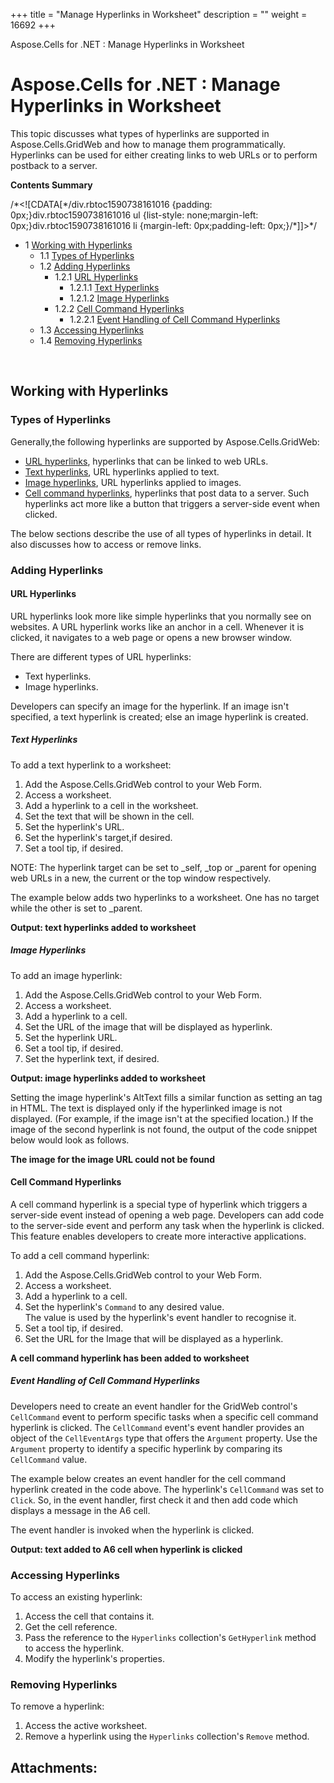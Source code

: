+++
title = "Manage Hyperlinks in Worksheet" 
description = "" 
weight = 16692 
+++

Aspose.Cells for .NET : Manage Hyperlinks in Worksheet  

# Aspose.Cells for .NET : Manage Hyperlinks in Worksheet


This topic discusses what types of hyperlinks are supported in Aspose.Cells.GridWeb and how to manage them programmatically. Hyperlinks can be used for either creating links to web URLs or to perform postback to a server.

**Contents Summary**

/\*<!\[CDATA\[\*/div.rbtoc1590738161016 {padding: 0px;}div.rbtoc1590738161016 ul {list-style: none;margin-left: 0px;}div.rbtoc1590738161016 li {margin-left: 0px;padding-left: 0px;}/\*\]\]>\*/

*   1 [Working with Hyperlinks](#ManageHyperlinksinWorksheet-WorkingwithHyperlinks)
    *   1.1 [Types of Hyperlinks](#ManageHyperlinksinWorksheet-TypesofHyperlinks)
    *   1.2 [Adding Hyperlinks](#ManageHyperlinksinWorksheet-AddingHyperlinks)
        *   1.2.1 [URL Hyperlinks](#ManageHyperlinksinWorksheet-URLHyperlinks)
            *   1.2.1.1 [Text Hyperlinks](#ManageHyperlinksinWorksheet-TextHyperlinks)
            *   1.2.1.2 [Image Hyperlinks](#ManageHyperlinksinWorksheet-ImageHyperlinks)
        *   1.2.2 [Cell Command Hyperlinks](#ManageHyperlinksinWorksheet-CellCommandHyperlinks)
            *   1.2.2.1 [Event Handling of Cell Command Hyperlinks](#ManageHyperlinksinWorksheet-EventHandlingofCellCommandHyperlinks)
    *   1.3 [Accessing Hyperlinks](#ManageHyperlinksinWorksheet-AccessingHyperlinks)
    *   1.4 [Removing Hyperlinks](#ManageHyperlinksinWorksheet-RemovingHyperlinks)

 

## Working with Hyperlinks

### Types of Hyperlinks

Generally,the following hyperlinks are supported by Aspose.Cells.GridWeb:

*   [URL hyperlinks](http://localhost:1313/cellsnet/developerguide/asposecellsgridweb/workingwithgridwebworksheets/manage+hyperlinks+in+worksheet), hyperlinks that can be linked to web URLs.
*   [Text hyperlinks](http://localhost:1313/cellsnet/developerguide/asposecellsgridweb/workingwithgridwebworksheets/manage+hyperlinks+in+worksheet), URL hyperlinks applied to text.
*   [Image hyperlinks](http://localhost:1313/cellsnet/developerguide/asposecellsgridweb/workingwithgridwebworksheets/manage+hyperlinks+in+worksheet), URL hyperlinks applied to images.
*   [Cell command hyperlinks](http://localhost:1313/cellsnet/developerguide/asposecellsgridweb/workingwithgridwebworksheets/manage+hyperlinks+in+worksheet), hyperlinks that post data to a server. Such hyperlinks act more like a button that triggers a server-side event when clicked.

The below sections describe the use of all types of hyperlinks in detail. It also discusses how to access or remove links.

### Adding Hyperlinks

#### URL Hyperlinks

URL hyperlinks look more like simple hyperlinks that you normally see on websites. A URL hyperlink works like an anchor in a cell. Whenever it is clicked, it navigates to a web page or opens a new browser window.

There are different types of URL hyperlinks:

*   Text hyperlinks.
*   Image hyperlinks.

Developers can specify an image for the hyperlink. If an image isn't specified, a text hyperlink is created; else an image hyperlink is created.

##### Text Hyperlinks

To add a text hyperlink to a worksheet:

1.  Add the Aspose.Cells.GridWeb control to your Web Form.
2.  Access a worksheet.
3.  Add a hyperlink to a cell in the worksheet.
4.  Set the text that will be shown in the cell.
5.  Set the hyperlink's URL.
6.  Set the hyperlink's target,if desired.
7.  Set a tool tip, if desired.

NOTE: The hyperlink target can be set to \_self, \_top or \_parent for opening web URLs in a new, the current or the top window respectively.

The example below adds two hyperlinks to a worksheet. One has no target while the other is set to \_parent.

**Output: text hyperlinks added to worksheet**  

##### Image Hyperlinks

To add an image hyperlink:

1.  Add the Aspose.Cells.GridWeb control to your Web Form.
2.  Access a worksheet.
3.  Add a hyperlink to a cell.
4.  Set the URL of the image that will be displayed as hyperlink.
5.  Set the hyperlink URL.
6.  Set a tool tip, if desired.
7.  Set the hyperlink text, if desired.

**Output: image hyperlinks added to worksheet**  

Setting the image hyperlink's AltText fills a similar function as setting an <ALT> tag in HTML. The text is displayed only if the hyperlinked image is not displayed. (For example, if the image isn't at the specified location.) If the image of the second hyperlink is not found, the output of the code snippet below would look as follows.

**The image for the image URL could not be found**  

#### Cell Command Hyperlinks

A cell command hyperlink is a special type of hyperlink which triggers a server-side event instead of opening a web page. Developers can add code to the server-side event and perform any task when the hyperlink is clicked. This feature enables developers to create more interactive applications.

To add a cell command hyperlink:

1.  Add the Aspose.Cells.GridWeb control to your Web Form.
2.  Access a worksheet.
3.  Add a hyperlink to a cell.
4.  Set the hyperlink's `Command` to any desired value.  
    The value is used by the hyperlink's event handler to recognise it.
5.  Set a tool tip, if desired.
6.  Set the URL for the Image that will be displayed as a hyperlink.

**A cell command hyperlink has been added to worksheet**  

##### Event Handling of Cell Command Hyperlinks

Developers need to create an event handler for the GridWeb control's `CellCommand` event to perform specific tasks when a specific cell command hyperlink is clicked. The `CellCommand` event's event handler provides an object of the `CellEventArgs` type that offers the `Argument` property. Use the `Argument` property to identify a specific hyperlink by comparing its `CellCommand` value.

The example below creates an event handler for the cell command hyperlink created in the code above. The hyperlink's `CellCommand` was set to `Click`. So, in the event handler, first check it and then add code which displays a message in the A6 cell.

The event handler is invoked when the hyperlink is clicked.

**Output: text added to A6 cell when hyperlink is clicked**  

### Accessing Hyperlinks

To access an existing hyperlink:

1.  Access the cell that contains it.
2.  Get the cell reference.
3.  Pass the reference to the `Hyperlinks` collection's `GetHyperlink` method to access the hyperlink.
4.  Modify the hyperlink's properties.

### Removing Hyperlinks

To remove a hyperlink:

1.  Access the active worksheet.
2.  Remove a hyperlink using the `Hyperlinks` collection's `Remove` method.

## Attachments:


